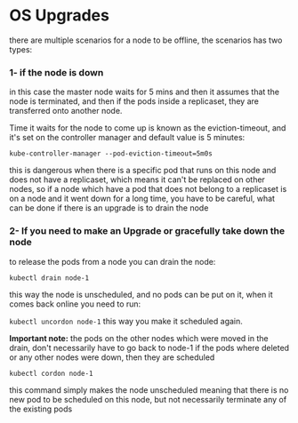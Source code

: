 # OS Upgrades

there are multiple scenarios for a node to be offline, the scenarios has two types:

### 1- if the node is down

in this case the master node waits for 5 mins and then it assumes that the node is terminated, and then if the pods inside a replicaset, they are transferred onto another node.

Time it waits for the node to come up is known as the eviction-timeout, and it's set on the controller manager and default value is 5 minutes:

`kube-controller-manager --pod-eviction-timeout=5m0s`

this is dangerous when there is a specific pod that runs on this node and does not have a replicaset, which means it can't be replaced on other nodes, so if a node which have a pod that does not belong to a replicaset is on a node and it went down for a long time, you have to be careful, what can be done if there is an upgrade is to drain the node

### 2- If you need to make an Upgrade or gracefully take down the node

to release the pods from a node you can drain the node:

`kubectl drain node-1`

this way the node is unscheduled, and no pods can be put on it, when it comes back online you need to run:

`kubectl uncordon node-1` this way you make it scheduled again.

**Important note:** the pods on the other nodes which were moved in the drain, don't necessarily have to go back to node-1 if the pods where deleted or any other nodes were down, then they are scheduled 

`kubectl cordon node-1`

this command simply makes the node unscheduled meaning that there is no new pod to be scheduled on this node, but not necessarily terminate any of the existing pods